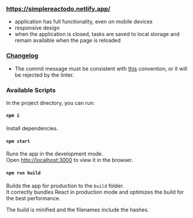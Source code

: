 ### https://simplereactodo.netlify.app/

- application has full functionality, even on mobile devices
- responsive design
- when the application is closed, tasks are saved to local storage and remain available when the page is reloaded

### [Changelog](https://github.com/tensegrity666/simple-react-todo/blob/master/CHANGELOG.md)

- The commit message must be consistent with [this](https://github.com/angular/angular.js/blob/master/DEVELOPERS.md#-git-commit-guidelines) convention, or it will be rejected by the linter.

### Available Scripts

In the project directory, you can run:

#### `npm i`

Install dependencies.

#### `npm start`

Runs the app in the development mode.<br />
Open [http://localhost:3000](http://localhost:3000) to view it in the browser.

#### `npm run build`

Builds the app for production to the `build` folder.<br />
It correctly bundles React in production mode and optimizes the build for the best performance.

The build is minified and the filenames include the hashes.<br />

